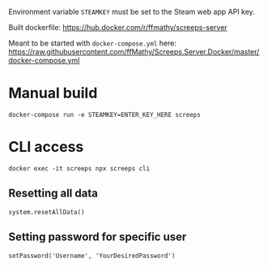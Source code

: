 Environment variable `STEAMKEY` must be set to the Steam web app API key.

Built dockerfile: https://hub.docker.com/r/ffmathy/screeps-server

Meant to be started with `docker-compose.yml` here: https://raw.githubusercontent.com/ffMathy/Screeps.Server.Docker/master/docker-compose.yml

# Manual build
```
docker-compose run -e STEAMKEY=ENTER_KEY_HERE screeps
```

# CLI access
```
docker exec -it screeps npx screeps cli
```

## Resetting all data
```
system.resetAllData()
```

## Setting password for specific user
```
setPassword('Username', 'YourDesiredPassword')
```